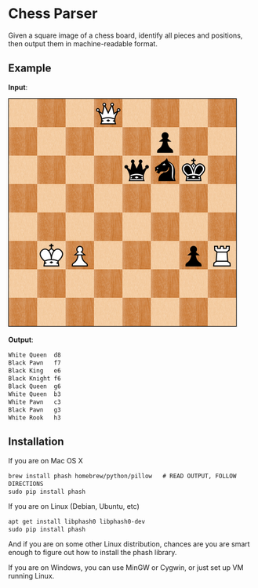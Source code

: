 # Chess Parser

Given a square image of a chess board, identify all pieces and positions,
then output them in machine-readable format.

## Example

**Input**:

![example chess board image](./img/004.png)

**Output**:

```
White Queen  d8
Black Pawn   f7
Black King   e6
Black Knight f6
Black Queen  g6
White Queen  b3
White Pawn   c3
Black Pawn   g3
White Rook   h3
```

## Installation

If you are on Mac OS X
```
brew install phash homebrew/python/pillow   # READ OUTPUT, FOLLOW DIRECTIONS
sudo pip install phash
```

If you are on Linux (Debian, Ubuntu, etc)
```
apt get install libphash0 libphash0-dev
sudo pip install phash
```

And if you are on some other Linux distribution, chances are
you are smart enough to figure out how to install the phash
library.

If you are on Windows, you can use MinGW or Cygwin, or just
set up VM running Linux.
